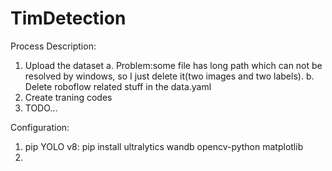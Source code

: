 # TimDetection
Process Description:
1. Upload the dataset
    a. Problem:some file has long path which can not be resolved by windows, so I just delete it(two images and two labels).
    b. Delete roboflow related stuff in the data.yaml
2. Create traning codes
3. TODO...

Configuration:
1. pip YOLO v8: 
    pip install ultralytics wandb opencv-python matplotlib
2. 